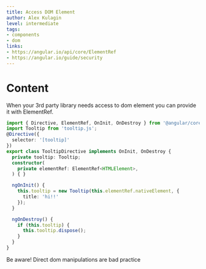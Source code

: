 ```yaml
---
title: Access DOM Element
author: Alex Kulagin
level: intermediate
tags:
- components
- dom
links:
- https://angular.io/api/core/ElementRef
- https://angular.io/guide/security
---
```


# Content
When your 3rd party library needs access to dom element you can provide it with ElementRef. 

```typescript
import { Directive, ElementRef, OnInit, OnDestroy } from '@angular/core';
import Tooltip from 'tooltip.js';
@Directive({
  selector: '[tooltip]'
})
export class TooltipDirective implements OnInit, OnDestroy {
  private tooltip: Tooltip;
  constructor(
    private elementRef: ElementRef<HTMLElement>,
  ) { }

  ngOnInit() {
    this.tooltip = new Tooltip(this.elementRef.nativeElement, {
      title: 'hi!!'
    });
  }

  ngOnDestroy() {
    if (this.tooltip) {
      this.tooltip.dispose();
    }
  }
}
```

Be aware! Direct dom manipulations are bad practice
